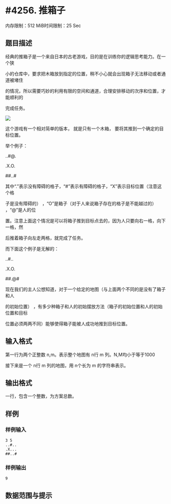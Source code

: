 # #4256. 推箱子

内存限制：512 MiB时间限制：25 Sec

## 题目描述

经典的推箱子是一个来自日本的古老游戏，目的是在训练你的逻辑思考能力。在一个狭

小的仓库中，要求把木箱放到指定的位置，稍不小心就会出现箱子无法移动或者通道被堵住

的情况，所以需要巧妙的利用有限的空间和通道，合理安排移动的次序和位置，才能顺利的

完成任务。

![](https://www.lydsy.com/JudgeOnline/upload/201509/aa.PNG)

这个游戏有一个相对简单的版本， 就是只有一个木箱， 要将其推到一个确定的目标位置。

举个例子：

..#@.

.X.O.

##..#

其中&ldquo;.&rdquo;表示没有障碍的格子，&ldquo;#&rdquo;表示有障碍的格子，&ldquo;X&rdquo;表示目标位置（注意这个格

子是没有障碍的） ，&ldquo;O&rdquo;是箱子（对于人来说箱子存在的格子是不能越过的） ，&ldquo;@&rdquo;是人的位

置。注意上面这个情况是可以将箱子推到目标点去的，因为人只要向右一格，向下一格，然

后推着箱子向左走两格，就完成了任务。

而下面这个例子是无解的：

..#..

.X.O.

##.@#

现在我们的主人公想知道，对于一个给定的地图（与上面两个不同的是没有了箱子和人

的初始位置） ，有多少种箱子和人的初始摆放方法（箱子的初始位置和人的初始位置和目标

位置必须两两不同）能够使得箱子能被人成功地推到目标位置。

## 输入格式

第一行为两个正整数 n,m。表示整个地图有 n行 m 列。N,M均小于等于1000

接下来是一个 n行 m 列的地图，用 n个长为 m 的字符串表示。

## 输出格式

一行，包含一个整数，为方案总数。

## 样例

### 样例输入

    
    3 5
    ..#..
    .X...
    ##..#
    
    

### 样例输出

    
    9
    

## 数据范围与提示
